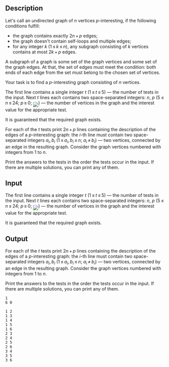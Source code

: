## Description

<div><p>Let's call an undirected graph of <span class="tex-span"><i>n</i></span> vertices <span class="tex-font-style-it"><span class="tex-span"><i>p</i></span>-interesting</span>, if the following conditions fulfill: </p><ul> <li> the graph contains exactly <span class="tex-span">2<i>n</i> + <i>p</i></span> edges; </li><li> the graph doesn't contain self-loops and multiple edges; </li><li> for any integer <span class="tex-span"><i>k</i></span> (<span class="tex-span">1 ≤ <i>k</i> ≤ <i>n</i></span>), any subgraph consisting of <span class="tex-span"><i>k</i></span> vertices contains at most <span class="tex-span">2<i>k</i> + <i>p</i></span> edges. </li></ul><p>A <span class="tex-font-style-it">subgraph</span> of a graph is some set of the graph vertices and some set of the graph edges. At that, the set of edges must meet the condition: both ends of each edge from the set must belong to the chosen set of vertices. </p><p>Your task is to find a <span class="tex-font-style-it"><span class="tex-span"><i>p</i></span>-interesting</span> graph consisting of <span class="tex-span"><i>n</i></span> vertices.</p></div><div class="input-specification"><p>The first line contains a single integer <span class="tex-span"><i>t</i></span> (<span class="tex-span">1 ≤ <i>t</i> ≤ 5</span>) — the number of tests in the input. Next <span class="tex-span"><i>t</i></span> lines each contains two space-separated integers: <span class="tex-span"><i>n</i></span>, <span class="tex-span"><i>p</i></span> (<span class="tex-span">5 ≤ <i>n</i> ≤ 24</span>; <span class="tex-span"><i>p</i> ≥ 0</span>; <img align="middle" class="tex-formula" src="file://kMyKimFO.png" style="max-width: 100.0%;max-height: 100.0%;">) — the number of vertices in the graph and the interest value for the appropriate test. </p><p>It is guaranteed that the required graph exists.</p></div><div class="output-specification"><p>For each of the <span class="tex-span"><i>t</i></span> tests print <span class="tex-span">2<i>n</i> + <i>p</i></span> lines containing the description of the edges of a <span class="tex-font-style-it"><span class="tex-span"><i>p</i></span>-interesting</span> graph: the <span class="tex-span"><i>i</i></span>-th line must contain two space-separated integers <span class="tex-span"><i>a</i><sub class="lower-index"><i>i</i></sub>, <i>b</i><sub class="lower-index"><i>i</i></sub></span> (<span class="tex-span">1 ≤ <i>a</i><sub class="lower-index"><i>i</i></sub>, <i>b</i><sub class="lower-index"><i>i</i></sub> ≤ <i>n</i>;&nbsp;<i>a</i><sub class="lower-index"><i>i</i></sub> ≠ <i>b</i><sub class="lower-index"><i>i</i></sub></span>) — two vertices, connected by an edge in the resulting graph. Consider the graph vertices numbered with integers from <span class="tex-span">1</span> to <span class="tex-span"><i>n</i></span>. </p><p>Print the answers to the tests in the order the tests occur in the input. If there are multiple solutions, you can print any of them.</p></div>

## Input

<p>The first line contains a single integer <span class="tex-span"><i>t</i></span> (<span class="tex-span">1 ≤ <i>t</i> ≤ 5</span>) — the number of tests in the input. Next <span class="tex-span"><i>t</i></span> lines each contains two space-separated integers: <span class="tex-span"><i>n</i></span>, <span class="tex-span"><i>p</i></span> (<span class="tex-span">5 ≤ <i>n</i> ≤ 24</span>; <span class="tex-span"><i>p</i> ≥ 0</span>; <img align="middle" class="tex-formula" src="file://kMyKimFO.png" style="max-width: 100.0%;max-height: 100.0%;">) — the number of vertices in the graph and the interest value for the appropriate test. </p><p>It is guaranteed that the required graph exists.</p>

## Output

<p>For each of the <span class="tex-span"><i>t</i></span> tests print <span class="tex-span">2<i>n</i> + <i>p</i></span> lines containing the description of the edges of a <span class="tex-font-style-it"><span class="tex-span"><i>p</i></span>-interesting</span> graph: the <span class="tex-span"><i>i</i></span>-th line must contain two space-separated integers <span class="tex-span"><i>a</i><sub class="lower-index"><i>i</i></sub>, <i>b</i><sub class="lower-index"><i>i</i></sub></span> (<span class="tex-span">1 ≤ <i>a</i><sub class="lower-index"><i>i</i></sub>, <i>b</i><sub class="lower-index"><i>i</i></sub> ≤ <i>n</i>;&nbsp;<i>a</i><sub class="lower-index"><i>i</i></sub> ≠ <i>b</i><sub class="lower-index"><i>i</i></sub></span>) — two vertices, connected by an edge in the resulting graph. Consider the graph vertices numbered with integers from <span class="tex-span">1</span> to <span class="tex-span"><i>n</i></span>. </p><p>Print the answers to the tests in the order the tests occur in the input. If there are multiple solutions, you can print any of them.</p>





```input1
1
6 0

```




```output1
1 2
1 3
1 4
1 5
1 6
2 3
2 4
2 5
2 6
3 4
3 5
3 6

```


